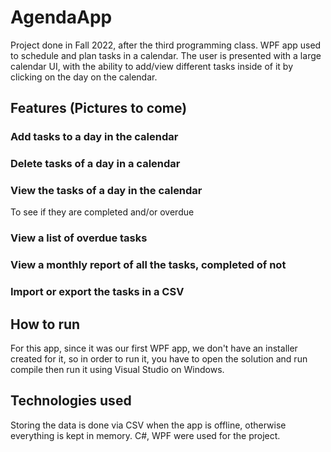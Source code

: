 # AgendaApp
Project done in Fall 2022, after the third programming class.
WPF app used to schedule and plan tasks in a calendar. The user is presented with a large calendar UI, with the ability to add/view different tasks inside of it by clicking on the day on the calendar.

## Features (Pictures to come)

### Add tasks to a day in the calendar

### Delete tasks of a day in a calendar

### View the tasks of a day in the calendar
To see if they are completed and/or overdue

### View a list of overdue tasks

### View a monthly report of all the tasks, completed of not

### Import or export the tasks in a CSV

## How to run
For this app, since it was our first WPF app, we don't have an installer created for it, so in order to run it, you have to open the solution and run compile then run it using Visual Studio on Windows.

## Technologies used
Storing the data is done via CSV when the app is offline, otherwise everything is kept in memory.
C#, WPF were used for the project.






